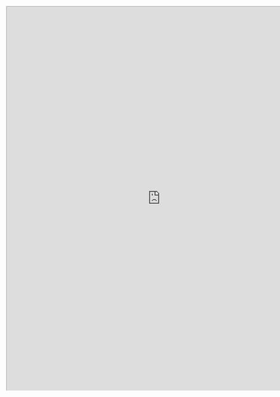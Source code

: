 <iframe 
    src="https://www.dndbeyond.com/characters/148237401/lp5tXq"
    width="1025"
    height="1280"
    style="zoom:0.8; overflow:hidden"
>
</iframe>